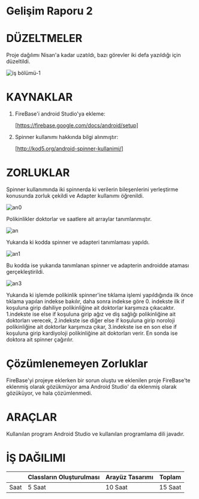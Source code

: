 # Gelişim Raporu 2
# DÜZELTMELER

Proje dağılımı Nisan'a kadar uzatıldı, bazı görevler iki defa yazıldığı için düzeltildi.

![iş bölümü-1](https://user-images.githubusercontent.com/74215861/103462393-f4c3a500-4d35-11eb-8f51-2cd8243e2c1e.jpg)

# KAYNAKLAR

1. FireBase'i android Studio'ya ekleme:

      [https://firebase.google.com/docs/android/setup]

2. Spinner kullanımı hakkında bilgi alınmıştır:

      [http://kod5.org/android-spinner-kullanimi/]

# ZORLUKLAR

Spinner kullanımında iki spinnerda ki verilerin bileşenlerini yerleştirme konusunda zorluk çekildi ve Adapter kullanımı öğrenildi.

![an0](https://user-images.githubusercontent.com/74215861/103468389-a203e080-4d69-11eb-8af0-f5666e1b0d32.PNG)

Polikinlikler doktorlar ve saatlere ait arraylar tanımlanmıştır.

![an](https://user-images.githubusercontent.com/74215861/103467839-3ec37f80-4d64-11eb-9f78-613816711c81.PNG)

Yukarıda ki kodda spinner ve adapteri tanımlaması yapıldı.

![an1](https://user-images.githubusercontent.com/74215861/103467892-aaa5e800-4d64-11eb-92b4-03ae0d5f6330.PNG)

Bu kodda ise yukarıda tanımlanan spinner ve adapterin androidde ataması gerçekleştirildi.

![an3](https://user-images.githubusercontent.com/74215861/103468446-12aafd00-4d6a-11eb-92b5-9faf8666782b.PNG)

Yukarıda ki işlemde polikinlik spinner'ine tıklama işlemi yapıldığında ilk önce tıklama yapılan indekse bakılır, daha sonra indekse göre 0. indekste ilk if koşuluna girip dahiliye polikinliğine ait doktorlar karşımıza çıkacaktır. 1.indekste ise else if koşuluna girip ağız ve diş sağlığı polikinliğine ait doktorları verecek, 2.indekste ise diğer else if koşuluna girip noroloji polikinliğine ait doktorlar karşımıza çıkar, 3.indekste ise en son else if koşuluna girip kardiyoloji polikinliğine ait doktorları verir. En sonda ise doktora ait spinner çağırılır.


# Çözümlenemeyen Zorluklar

FireBase'yi projeye eklerken bir sorun oluştu ve eklenilen proje FireBase'te eklenmiş olarak gözükmüyor ama Android Studio' da eklenmiş olarak gözüküyor, ve hala çözümlenmedi.

# ARAÇLAR

Kullanılan program Android Studio ve kullanılan programlama dili javadır.

# İŞ DAĞILIMI

|      | Classların Oluşturulması | Arayüz Tasarımı  | Toplam  |
|------|--------------------------|------------------|---------|
| Saat | 5 Saat                   | 10 Saat          | 15 Saat |

